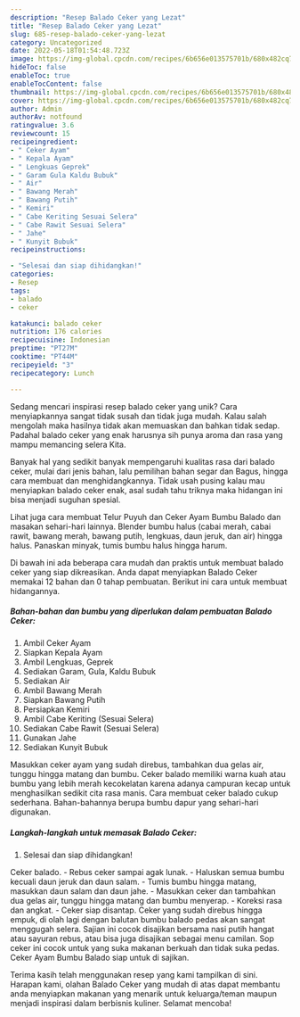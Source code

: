 ```yaml
---
description: "Resep Balado Ceker yang Lezat"
title: "Resep Balado Ceker yang Lezat"
slug: 685-resep-balado-ceker-yang-lezat
category: Uncategorized
date: 2022-05-18T01:54:48.723Z
image: https://img-global.cpcdn.com/recipes/6b656e013575701b/680x482cq70/balado-ceker-foto-resep-utama.jpg
hideToc: false
enableToc: true
enableTocContent: false
thumbnail: https://img-global.cpcdn.com/recipes/6b656e013575701b/680x482cq70/balado-ceker-foto-resep-utama.jpg
cover: https://img-global.cpcdn.com/recipes/6b656e013575701b/680x482cq70/balado-ceker-foto-resep-utama.jpg
author: Admin
authorAv: notfound
ratingvalue: 3.6
reviewcount: 15
recipeingredient:
- " Ceker Ayam"
- " Kepala Ayam"
- " Lengkuas Geprek"
- " Garam Gula Kaldu Bubuk"
- " Air"
- " Bawang Merah"
- " Bawang Putih"
- " Kemiri"
- " Cabe Keriting Sesuai Selera"
- " Cabe Rawit Sesuai Selera"
- " Jahe"
- " Kunyit Bubuk"
recipeinstructions:

- "Selesai dan siap dihidangkan!"
categories:
- Resep
tags:
- balado
- ceker

katakunci: balado ceker 
nutrition: 176 calories
recipecuisine: Indonesian
preptime: "PT27M"
cooktime: "PT44M"
recipeyield: "3"
recipecategory: Lunch

---
```





Sedang mencari inspirasi resep balado ceker yang unik? Cara menyiapkannya sangat tidak susah dan tidak juga mudah. Kalau salah mengolah maka hasilnya tidak akan memuaskan dan bahkan tidak sedap. Padahal balado ceker yang enak harusnya sih punya aroma dan rasa yang mampu memancing selera Kita.





Banyak hal yang sedikit banyak mempengaruhi kualitas rasa dari balado ceker, mulai dari jenis bahan, lalu pemilihan bahan segar dan Bagus, hingga cara membuat dan menghidangkannya. Tidak usah pusing kalau mau menyiapkan balado ceker enak,      asal sudah tahu triknya maka hidangan ini bisa menjadi suguhan spesial.














Lihat juga cara membuat Telur Puyuh dan Ceker Ayam Bumbu Balado dan masakan sehari-hari lainnya. Blender bumbu halus (cabai merah, cabai rawit, bawang merah, bawang putih, lengkuas, daun jeruk, dan air) hingga halus. Panaskan minyak, tumis bumbu halus hingga harum.






Di bawah ini ada beberapa cara mudah dan praktis untuk membuat balado ceker yang siap dikreasikan. Anda dapat menyiapkan Balado Ceker memakai 12 bahan dan 0 tahap pembuatan. Berikut ini cara untuk membuat hidangannya.

<!--inarticleads1-->

##### Bahan-bahan dan bumbu yang diperlukan dalam pembuatan Balado Ceker:

1. Ambil  Ceker Ayam
1. Siapkan  Kepala Ayam
1. Ambil  Lengkuas, Geprek
1. Sediakan  Garam, Gula, Kaldu Bubuk
1. Sediakan  Air
1. Ambil  Bawang Merah
1. Siapkan  Bawang Putih
1. Persiapkan  Kemiri
1. Ambil  Cabe Keriting (Sesuai Selera)
1. Sediakan  Cabe Rawit (Sesuai Selera)
1. Gunakan  Jahe
1. Sediakan  Kunyit Bubuk


Masukkan ceker ayam yang sudah direbus, tambahkan dua gelas air, tunggu hingga matang dan bumbu. Ceker balado memiliki warna kuah atau bumbu yang lebih merah kecokelatan karena adanya campuran kecap untuk menghasilkan sedikit cita rasa manis. Cara membuat ceker balado cukup sederhana. Bahan-bahannya berupa bumbu dapur yang sehari-hari digunakan. 

<!--inarticleads2-->

##### Langkah-langkah untuk memasak Balado Ceker:


1. Selesai dan siap dihidangkan!

Ceker balado. - Rebus ceker sampai agak lunak. - Haluskan semua bumbu kecuali daun jeruk dan daun salam. - Tumis bumbu hingga matang, masukkan daun salam dan daun jahe. - Masukkan ceker dan tambahkan dua gelas air, tunggu hingga matang dan bumbu menyerap. - Koreksi rasa dan angkat. - Ceker siap disantap. Ceker yang sudah direbus hingga empuk, di olah lagi dengan balutan bumbu balado pedas akan sangat menggugah selera. Sajian ini cocok disajikan bersama nasi putih hangat atau sayuran rebus, atau bisa juga disajikan sebagai menu camilan. Sop ceker ini cocok untuk yang suka makanan berkuah dan tidak suka pedas. Ceker Ayam Bumbu Balado siap untuk di sajikan. 

Terima kasih telah menggunakan resep yang kami tampilkan di sini. Harapan kami, olahan Balado Ceker yang mudah di atas dapat membantu anda menyiapkan makanan yang menarik untuk keluarga/teman maupun menjadi inspirasi dalam berbisnis kuliner. Selamat mencoba!
